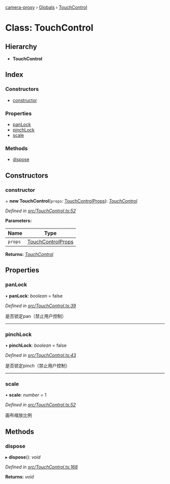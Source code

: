 [camera-proxy](../README.md) › [Globals](../globals.md) › [TouchControl](touchcontrol.md)

# Class: TouchControl

## Hierarchy

* **TouchControl**

## Index

### Constructors

* [constructor](touchcontrol.md#constructor)

### Properties

* [panLock](touchcontrol.md#panlock)
* [pinchLock](touchcontrol.md#pinchlock)
* [scale](touchcontrol.md#scale)

### Methods

* [dispose](touchcontrol.md#dispose)

## Constructors

###  constructor

\+ **new TouchControl**(`props`: [TouchControlProps](../interfaces/touchcontrolprops.md)): *[TouchControl](touchcontrol.md)*

*Defined in [src/TouchControl.ts:52](https://github.com/alibaba/camera-proxy/blob/a412c7e/src/TouchControl.ts#L52)*

**Parameters:**

Name | Type |
------ | ------ |
`props` | [TouchControlProps](../interfaces/touchcontrolprops.md) |

**Returns:** *[TouchControl](touchcontrol.md)*

## Properties

###  panLock

• **panLock**: *boolean* = false

*Defined in [src/TouchControl.ts:39](https://github.com/alibaba/camera-proxy/blob/a412c7e/src/TouchControl.ts#L39)*

是否锁定pan（禁止用户控制）

___

###  pinchLock

• **pinchLock**: *boolean* = false

*Defined in [src/TouchControl.ts:43](https://github.com/alibaba/camera-proxy/blob/a412c7e/src/TouchControl.ts#L43)*

是否锁定pinch（禁止用户控制）

___

###  scale

• **scale**: *number* = 1

*Defined in [src/TouchControl.ts:52](https://github.com/alibaba/camera-proxy/blob/a412c7e/src/TouchControl.ts#L52)*

画布缩放比例

## Methods

###  dispose

▸ **dispose**(): *void*

*Defined in [src/TouchControl.ts:168](https://github.com/alibaba/camera-proxy/blob/a412c7e/src/TouchControl.ts#L168)*

**Returns:** *void*
